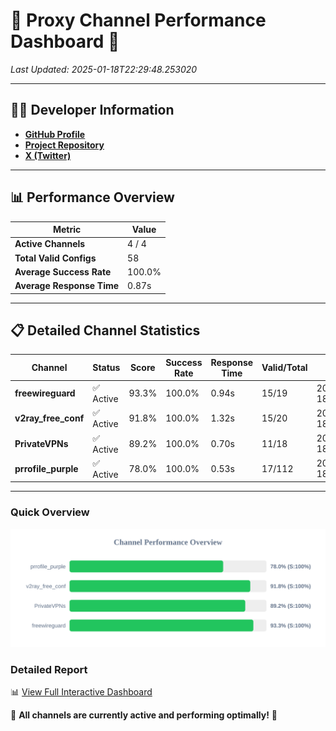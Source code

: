# 🌟 Proxy Channel Performance Dashboard 🌟

_Last Updated: 2025-01-18T22:29:48.253020_

---

## 👩‍💻 Developer Information

- **[GitHub Profile](https://github.com/4n0nymou3)**  
- **[Project Repository](https://github.com/4n0nymou3/multi-proxy-config-fetcher)**  
- **[X (Twitter)](https://x.com/4n0nymou3)**  

---

## 📊 Performance Overview

| Metric                | Value       |
|-----------------------|-------------|
| **Active Channels**   | 4 / 4       |
| **Total Valid Configs** | 58          |
| **Average Success Rate** | 100.0%      |
| **Average Response Time** | 0.87s       |

---

## 📋 Detailed Channel Statistics

| Channel          | Status     | Score  | Success Rate | Response Time | Valid/Total | Last Success               |
|------------------|------------|--------|--------------|---------------|-------------|----------------------------|
| **freewireguard**  | ✅ Active  | 93.3%  | 100.0% | 0.94s         | 15/19       | 2025-01-18T22:29:48.251600 |
| **v2ray_free_conf**  | ✅ Active  | 91.8%  | 100.0% | 1.32s         | 15/20       | 2025-01-18T22:29:46.551677 |
| **PrivateVPNs**  | ✅ Active  | 89.2%  | 100.0% | 0.70s         | 11/18       | 2025-01-18T22:29:47.289257 |
| **prrofile_purple**  | ✅ Active  | 78.0%  | 100.0% | 0.53s         | 17/112       | 2025-01-18T22:29:45.161631 |

---

### Quick Overview
<div align="center">
  <a href="https://raw.githubusercontent.com/nullluser/NullRepo/refs/heads/main/assets/channel_stats_chart.svg">
    <img src="https://raw.githubusercontent.com/nullluser/NullRepo/refs/heads/main/assets/channel_stats_chart.svg" alt="Source Performance Statistics" width="800">
  </a>
</div>

### Detailed Report
📊 [View Full Interactive Dashboard](https://htmlpreview.github.io/?https://github.com/nullluser/NullRepo/blob/main/assets/performance_report.html)

🎉 **All channels are currently active and performing optimally!** 🎉
